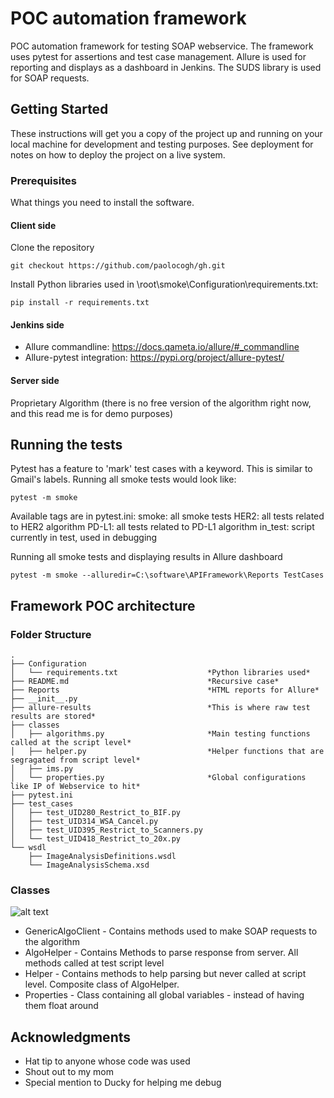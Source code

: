 # POC automation framework

POC automation framework for testing SOAP webservice. The framework uses pytest for assertions and test case management. Allure is used for reporting and displays as a dashboard in Jenkins. The SUDS library is used for SOAP requests. 

## Getting Started

These instructions will get you a copy of the project up and running on your local machine for development and testing purposes. See deployment for notes on how to deploy the project on a live system.

### Prerequisites

What things you need to install the software.

#### Client side 

Clone the repository 
```
git checkout https://github.com/paolocogh/gh.git
```
Install Python libraries used in \\root\\smoke\\Configuration\\requirements.txt:

```
pip install -r requirements.txt
```
#### Jenkins side

* Allure commandline: https://docs.qameta.io/allure/#_commandline
* Allure-pytest integration: https://pypi.org/project/allure-pytest/

#### Server side

Proprietary Algorithm (there is no free version of the algorithm right now, and this read me is for demo purposes)

## Running the tests 

Pytest has a feature to 'mark' test cases with a keyword. This is similar to Gmail's labels.
Running all smoke tests would look like: 

```
pytest -m smoke 
```
Available tags are in pytest.ini:
  smoke:  all smoke tests
  HER2: all tests related to HER2 algorithm
  PD-L1: all tests related to PD-L1 algorithm 
  in_test: script currently in test, used in debugging

Running all smoke tests and displaying results in Allure dashboard

```
pytest -m smoke --alluredir=C:\software\APIFramework\Reports TestCases
```

## Framework POC architecture

### Folder Structure

```
.
├── Configuration
│   └── requirements.txt                    *Python libraries used*
├── README.md                               *Recursive case*
├── Reports                                 *HTML reports for Allure*
├── __init__.py                             
├── allure-results                          *This is where raw test results are stored*
├── classes
│   ├── algorithms.py                       *Main testing functions called at the script level*
│   ├── helper.py                           *Helper functions that are segragated from script level*
│   ├── ims.py 
│   └── properties.py                       *Global configurations like IP of Webservice to hit*
├── pytest.ini
├── test_cases 
│   ├── test_UID280_Restrict_to_BIF.py
│   ├── test_UID314_WSA_Cancel.py
│   ├── test_UID395_Restrict_to_Scanners.py
│   └── test_UID418_Restrict_to_20x.py
└── wsdl
    ├── ImageAnalysisDefinitions.wsdl
    └── ImageAnalysisSchema.xsd
```

### Classes

![alt text](https://i.imgur.com/MU7CF6O.png "Logo Title Text 1")

* GenericAlgoClient - Contains methods used to make SOAP requests to the algorithm
* AlgoHelper - Contains Methods to parse response from server. All methods called at test script level
* Helper - Contains methods to help parsing but never called at script level. Composite class of AlgoHelper.
* Properties - Class containing all global variables - instead of having them float around


## Acknowledgments

* Hat tip to anyone whose code was used
* Shout out to my mom
* Special mention to Ducky for helping me debug

